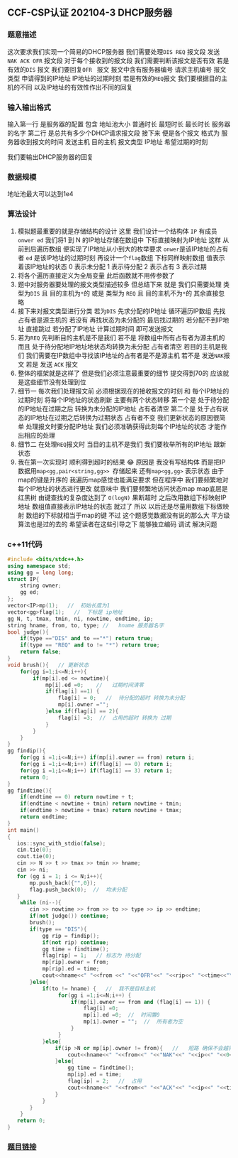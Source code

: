 ##  CCF-CSP认证 202104-3 DHCP服务器
### 题意描述  
这次要求我们实现一个简易的DHCP服务器 我们需要处理`DIS REQ` 报文段 发送 `NAK ACK OFR` 报文段 对于每个接收到的报文段 我们需要判断该报文是否有效 若是有效的`DIS` 报文 我们要回复`OFR ` 报文 报文中含有服务器编号 请求主机编号 报文类型 申请得到的IP地址 IP地址的过期时刻 若是有效的`REQ`报文 我们要根据目的主机的不同 以及IP地址的有效性作出不同的回复
### 输入输出格式  
输入第一行 是服务器的配置 包含 地址池大小 普通时长 最短时长 最长时长 服务器的名字
第二行 是总共有多少个DHCP请求报文段 
接下来 便是各个报文 格式为 服务器收到报文的时间 发送主机 目的主机 报文类型 IP地址 希望过期的时刻

我们要输出DHCP服务器的回复
### 数据规模  
地址池最大可以达到1e4
### 算法设计  
1. 模拟题最重要的就是存储结构的设计 这里 我们设计一个结构体 `IP` 有成员 `onwer ed` 我们将1 到 N 的IP地址存储在数组中 下标直接映射为IP地址 这样 从前到后遍历数组 便实现了IP地址从小到大的枚举要求 `onwer`是该IP地址的占有者 `ed` 是该IP地址的过期时刻  再设计一个`flag`数组 下标同样映射数组 值表示着该IP地址的状态 0 表示未分配 1 表示待分配 2 表示占有 3 表示过期 
2. 将各个遍历直接定义为全局变量 此后函数就不用传参数了
3. 题中对服务器要处理的报文类型描述较多 但总结下来 就是 我们只需要处理 类型为`DIS` 且 目的主机为`*`的 或是 类型为 `REQ` 且 目的主机不为`*`的 其余直接忽略
4. 接下来对报文类型进行分类 若为`DIS` 先求分配的IP地址 循环遍历IP数组 先找占有者是源主机的 若没有 再找状态为未分配的 最后找过期的 若分配不到IP地址 直接跳过 若分配了IP地址 计算过期时间 即可发送报文 
5. 若为`REQ` 先判断目的主机是不是我们 若不是 将数组中所有占有者为源主机的 而且 处于待分配地IP地址地状态均转换为未分配 占有者清空 若目的主机是我们 我们需要在IP数组中寻找该IP地址的占有者是不是源主机 若不是 发送`NAK`报文 若是 发送 `ACK` 报文  
6. 整体的框架就是这样了 但是我们必须注意最重要的细节 提交得到70的 应该就是这些细节没有处理到位 
7. 细节一 每次我们处理报文前 必须根据现在的接收报文的时刻 和 每个IP地址的过期时刻 将每个IP地址的状态刷新 主要有两个状态转移   第一个是 处于待分配的IP地址在过期之后 转换为未分配的IP地址 占有者清空 第二个是 处于占有状态的IP地址在过期之后转换为过期状态 占有者不变  我们更新状态的原因很简单 处理报文时要分配IP地址 我们必须准确获得此刻每个IP地址的状态 才能作出相应的处理
8. 细节二 在处理`REQ`报文时 当目的主机不是我们 我们要枚举所有的IP地址 跟新状态
9. 我在第一次实现时 顺利得到超时的结果 :joy: 原因是 我没有写结构体 而是把IP数据用`map<gg,pair<string,gg>> `存储起来 还有`map<gg,gg>` 表示状态 由于map的键是升序的 我遍历map感觉也能满足要求 但在程序中 我们要频繁地对每个IP地址的状态进行更改 就意味中 我们要频繁地访问状态map map底层是红黑树 由键查找的复杂度达到了 `O(logN)` 果断超时 之后改用数组下标映射IP地址 数组值直接表示IP地址的状态 就过了 所以 以后还是尽量用数组下标做映射 数组的下标就相当于map的键  不过 这个题感觉数据没有说的那么大 平方级算法也是过的去的
希望读者在这些引导之下 能够独立编码 调试 解决问题 
### c++11代码  
```cpp
#include <bits/stdc++.h>
using namespace std;
using gg = long long;
struct IP{
    string owner;
    gg ed;
};
vector<IP>mp(1);   //  初始长度为1
vector<gg>flag(1);   //  下标是 ip地址
gg N, t, tmax, tmin, ni, nowtime, endtime, ip;
string hname, from, to, type; //   hname 服务器名字
bool judge(){
    if(type =="DIS" and to =="*") return true;
    if(type == "REQ" and to != "*") return true;
    return false;
}
void brush(){   // 更新状态
    for(gg i=1;i<=N;i++){
        if(mp[i].ed <= nowtime){
            mp[i].ed =0;    //   过期时间清零
            if(flag[i] ==1) {
                flag[i] = 0;   //  待分配的超时 转换为未分配
                mp[i].owner ="";
            }else if(flag[i] == 2){
                flag[i] =3;  //  占用的超时 转换为 过期
            }
        }
    }
}
gg findip(){
    for(gg i =1;i<=N;i++) if(mp[i].owner == from) return i;
    for(gg i =1;i<=N;i++) if(flag[i] == 0) return i;
    for(gg i =1;i<=N;i++) if(flag[i] == 3) return i;
    return 0;
}
gg findtime(){
    if(endtime == 0) return nowtime + t;
    if(endtime < nowtime + tmin) return nowtime + tmin;
    if(endtime > nowtime + tmax) return nowtime + tmax;
    return endtime;
}
int main()
{
   ios::sync_with_stdio(false);
   cin.tie(0);
   cout.tie(0);
   cin >> N >> t >> tmax >> tmin >> hname;
   cin >> ni;
   for (gg i = 1; i <= N;i++){
       mp.push_back({"",0});
       flag.push_back(0);  //  均未分配
   }
    while (ni--){
       cin >> nowtime >> from >> to >> type >> ip >> endtime;
       if(not judge()) continue;
       brush();
       if(type == "DIS"){
           gg rip = findip();
           if(not rip) continue;
           gg time = findtime();
           flag[rip] = 1;   // 标志为 待分配
           mp[rip].owner = from;
           mp[rip].ed = time;
           cout<<hname<<" "<<from <<" "<<"OFR"<<" "<<rip<<" "<<time<<"\n";
       }else{
           if(to != hname) {   //  我不是目标主机
                for(gg i =1;i<=N;i++) {
                    if(mp[i].owner == from and (flag[i] == 1)) {
                        flag[i] =0;
                        mp[i].ed =0;  //  时间置0
                        mp[i].owner = "";  //  所有者为空
                    }
                }
           }else{
               if(ip >N or mp[ip].owner != from){   //   短路 确保不会越界
                   cout<<hname<<" "<<from<<" "<<"NAK"<<" "<<ip<<" "<<0<<"\n";
               }else{
                   gg time = findtime();
                   mp[ip].ed = time;
                   flag[ip] = 2;   //  占用
                   cout<<hname<<" "<<from<<" "<<"ACK"<<" "<<ip<<" "<<time<<"\n";
               }
           }
       }
    }
   return 0;
}
```

### [题目链接](http://118.190.20.162/view.page?gpid=T126)  